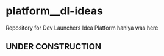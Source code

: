 # platform\_\_dl-ideas

Repository for Dev Launchers Idea Platform
haniya was here

## UNDER CONSTRUCTION